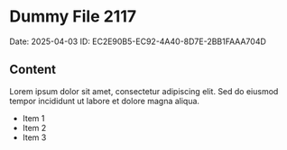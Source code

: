 # Dummy File 2117

Date: 2025-04-03
ID: EC2E90B5-EC92-4A40-8D7E-2BB1FAAA704D

## Content

Lorem ipsum dolor sit amet, consectetur adipiscing elit.
Sed do eiusmod tempor incididunt ut labore et dolore magna aliqua.

* Item 1
* Item 2
* Item 3


